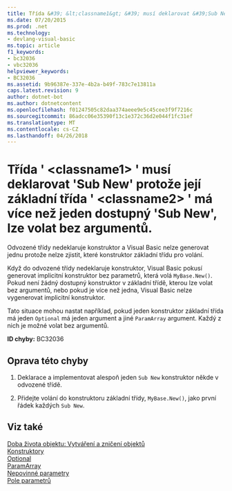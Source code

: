 ```yaml
---
title: Třída &#39; &lt;classname1&gt; &#39; musí deklarovat &#39;Sub New&#39; protože její základní třída &#39; &lt;classname2&gt; &#39; má více než jeden dostupný &#39;Sub New&#39;, lze volat bez argumentů.
ms.date: 07/20/2015
ms.prod: .net
ms.technology:
- devlang-visual-basic
ms.topic: article
f1_keywords:
- bc32036
- vbc32036
helpviewer_keywords:
- BC32036
ms.assetid: 9b96387e-337e-4b2a-b49f-783c7e13811a
caps.latest.revision: 9
author: dotnet-bot
ms.author: dotnetcontent
ms.openlocfilehash: f01247505c82daa374aeee9e5c45cee3f9f7216c
ms.sourcegitcommit: 86adcc06e35390f13c1e372c36d2e044f1fc31ef
ms.translationtype: MT
ms.contentlocale: cs-CZ
ms.lasthandoff: 04/26/2018
---
```

# <a name="class-39ltclassname1gt39-must-declare-a-39sub-new39-because-its-base-class-39ltclassname2gt39-has-more-than-one-accessible-39sub-new39-that-can-be-called-with-no-arguments"></a>Třída &#39; &lt;classname1&gt; &#39; musí deklarovat &#39;Sub New&#39; protože její základní třída &#39; &lt;classname2&gt; &#39; má více než jeden dostupný &#39;Sub New&#39;, lze volat bez argumentů.
Odvozené třídy nedeklaruje konstruktor a Visual Basic nelze generovat jednu protože nelze zjistit, které konstruktor základní třídu pro volání.  
  
 Když do odvozené třídy nedeklaruje konstruktor, Visual Basic pokusí generovat implicitní konstruktor bez parametrů, která volá `MyBase.New()`. Pokud není žádný dostupný konstruktor v základní třídě, kterou lze volat bez argumentů, nebo pokud je více než jedna, Visual Basic nelze vygenerovat implicitní konstruktor.  
  
 Tato situace mohou nastat například, pokud jeden konstruktor základní třída má jeden `Optional` má jeden argument a jiné `ParamArray` argument. Každý z nich je možné volat bez argumentů.  
  
 **ID chyby:** BC32036  
  
## <a name="to-correct-this-error"></a>Oprava této chyby  
  
1.  Deklarace a implementovat alespoň jeden `Sub New` konstruktor někde v odvozené třídě.  
  
2.  Přidejte volání do konstruktoru základní třídy, `MyBase.New()`, jako první řádek každých `Sub New`.  
  
## <a name="see-also"></a>Viz také  
 [Doba života objektu: Vytváření a zničení objektů](../../visual-basic/programming-guide/language-features/objects-and-classes/object-lifetime-how-objects-are-created-and-destroyed.md)  
 [Konstruktory](~/docs/visual-basic/programming-guide/concepts/object-oriented-programming.md#constructors)  
 [Optional](../../visual-basic/language-reference/modifiers/optional.md)  
 [ParamArray](../../visual-basic/language-reference/modifiers/paramarray.md)  
 [Nepovinné parametry](../../visual-basic/programming-guide/language-features/procedures/optional-parameters.md)  
 [Pole parametrů](../../visual-basic/programming-guide/language-features/procedures/parameter-arrays.md)
